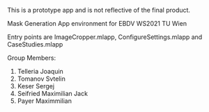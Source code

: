 This is a prototype app and is not reflective of the final product.

Mask Generation App environment for EBDV WS2021 TU Wien

Entry points are ImageCropper.mlapp, ConfigureSettings.mlapp and CaseStudies.mlapp

Group Members:
1. Telleria Joaquin
2. Tomanov Svtelin
3. Keser Sergej
4. Seifried Maximilian Jack
5. Payer Maximmilian